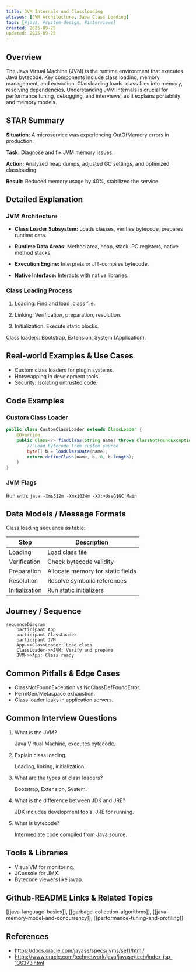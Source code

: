 ```yaml
---
title: JVM Internals and Classloading
aliases: [JVM Architecture, Java Class Loading]
tags: [#java, #system-design, #interviews]
created: 2025-09-25
updated: 2025-09-25
---
```


## Overview

The Java Virtual Machine (JVM) is the runtime environment that executes Java bytecode. Key components include class loading, memory management, and execution. Classloading loads .class files into memory, resolving dependencies. Understanding JVM internals is crucial for performance tuning, debugging, and interviews, as it explains portability and memory models.

## STAR Summary

**Situation:** A microservice was experiencing OutOfMemory errors in production.

**Task:** Diagnose and fix JVM memory issues.

**Action:** Analyzed heap dumps, adjusted GC settings, and optimized classloading.

**Result:** Reduced memory usage by 40%, stabilized the service.

## Detailed Explanation

### JVM Architecture

- **Class Loader Subsystem:** Loads classes, verifies bytecode, prepares runtime data.

- **Runtime Data Areas:** Method area, heap, stack, PC registers, native method stacks.

- **Execution Engine:** Interprets or JIT-compiles bytecode.

- **Native Interface:** Interacts with native libraries.

### Class Loading Process

1. Loading: Find and load .class file.

2. Linking: Verification, preparation, resolution.

3. Initialization: Execute static blocks.

Class loaders: Bootstrap, Extension, System (Application).

## Real-world Examples & Use Cases

- Custom class loaders for plugin systems.
- Hotswapping in development tools.
- Security: Isolating untrusted code.

## Code Examples

### Custom Class Loader

```java
public class CustomClassLoader extends ClassLoader {
    @Override
    public Class<?> findClass(String name) throws ClassNotFoundException {
        // Load bytecode from custom source
        byte[] b = loadClassData(name);
        return defineClass(name, b, 0, b.length);
    }
}
```

### JVM Flags

Run with: `java -Xms512m -Xmx1024m -XX:+UseG1GC Main`

## Data Models / Message Formats

Class loading sequence as table:

| Step | Description |
|------|-------------|
| Loading | Load class file |
| Verification | Check bytecode validity |
| Preparation | Allocate memory for static fields |
| Resolution | Resolve symbolic references |
| Initialization | Run static initializers |

## Journey / Sequence

```mermaid
sequenceDiagram
    participant App
    participant ClassLoader
    participant JVM
    App->>ClassLoader: Load class
    ClassLoader->>JVM: Verify and prepare
    JVM->>App: Class ready
```

## Common Pitfalls & Edge Cases

- ClassNotFoundException vs NoClassDefFoundError.
- PermGen/Metaspace exhaustion.
- Class loader leaks in application servers.

## Common Interview Questions

1. What is the JVM?

   Java Virtual Machine, executes bytecode.

2. Explain class loading.

   Loading, linking, initialization.

3. What are the types of class loaders?

   Bootstrap, Extension, System.

4. What is the difference between JDK and JRE?

   JDK includes development tools, JRE for running.

5. What is bytecode?

   Intermediate code compiled from Java source.

## Tools & Libraries

- VisualVM for monitoring.
- JConsole for JMX.
- Bytecode viewers like javap.

## Github-README Links & Related Topics

[[java-language-basics]], [[garbage-collection-algorithms]], [[java-memory-model-and-concurrency]], [[performance-tuning-and-profiling]]

## References

- https://docs.oracle.com/javase/specs/jvms/se11/html/
- https://www.oracle.com/technetwork/java/javase/tech/index-jsp-136373.html